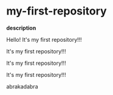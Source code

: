 # my-first-repository

**description**

Hello!
It's my first repository!!!

It's my first repository!!!

It's my first repository!!!

It's my first repository!!!

abrakadabra